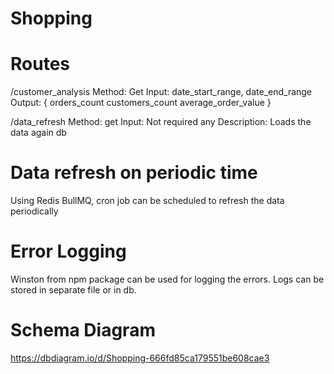 # Shopping

# Routes

/customer_analysis 
  Method: Get
  Input: date_start_range, date_end_range
  Output: {
    orders_count
    customers_count
    average_order_value
  }

/data_refresh
   Method: get
   Input: Not required any
   Description: Loads the data again db 

# Data refresh on periodic time
Using Redis BullMQ, cron job can be scheduled to refresh the data periodically

# Error Logging
Winston from npm package can be used for logging the errors. Logs can be stored in separate file or in db.

# Schema Diagram
https://dbdiagram.io/d/Shopping-666fd85ca179551be608cae3
